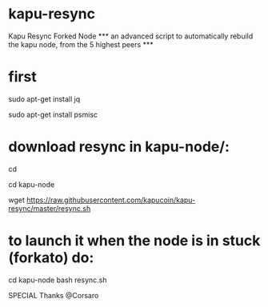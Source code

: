 # kapu-resync
Kapu Resync Forked Node
*** an advanced script to automatically rebuild the kapu node, from the 5 highest peers ***
# first
sudo apt-get install jq

sudo apt-get install psmisc
# download resync in kapu-node/:
cd

cd kapu-node

wget https://raw.githubusercontent.com/kapucoin/kapu-resync/master/resync.sh
# to launch it when the node is in stuck (forkato) do:
cd kapu-node
bash resync.sh


SPECIAL Thanks @Corsaro
